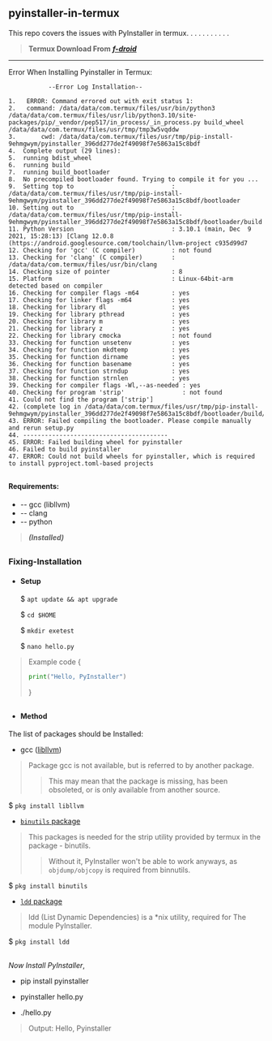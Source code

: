 ##   pyinstaller-in-termux

This repo covers the issues with PyInstaller in termux.
 . . . . . . . . . . 

> **Termux Download From** [***f-droid***](https://f-droid.org/F-Droid.apk)

***

Error When Installing Pyinstaller in Termux:
            
               --Error Log Installation--
   ```
1.   ERROR: Command errored out with exit status 1:
2.   command: /data/data/com.termux/files/usr/bin/python3 /data/data/com.termux/files/usr/lib/python3.10/site-packages/pip/_vendor/pep517/in_process/_in_process.py build_wheel /data/data/com.termux/files/usr/tmp/tmp3w5vqddw
3.       cwd: /data/data/com.termux/files/usr/tmp/pip-install-9ehmgwym/pyinstaller_396dd277de2f49098f7e5863a15c8bdf
4.  Complete output (29 lines):
5.  running bdist_wheel
6.  running build
7.  running build_bootloader
8.  No precompiled bootloader found. Trying to compile it for you ...
9.  Setting top to                           : /data/data/com.termux/files/usr/tmp/pip-install-9ehmgwym/pyinstaller_396dd277de2f49098f7e5863a15c8bdf/bootloader
10. Setting out to                           : /data/data/com.termux/files/usr/tmp/pip-install-9ehmgwym/pyinstaller_396dd277de2f49098f7e5863a15c8bdf/bootloader/build
11. Python Version                           : 3.10.1 (main, Dec  9 2021, 15:28:13) [Clang 12.0.8 (https://android.googlesource.com/toolchain/llvm-project c935d99d7
12. Checking for 'gcc' (C compiler)          : not found
13. Checking for 'clang' (C compiler)        : /data/data/com.termux/files/usr/bin/clang
14. Checking size of pointer                 : 8
15. Platform                                 : Linux-64bit-arm detected based on compiler
16. Checking for compiler flags -m64         : yes
17. Checking for linker flags -m64           : yes
18. Checking for library dl                  : yes
19. Checking for library pthread             : yes
20. Checking for library m                   : yes
21. Checking for library z                   : yes
22. Checking for library cmocka              : not found
33. Checking for function unsetenv           : yes
34. Checking for function mkdtemp            : yes
35. Checking for function dirname            : yes
36. Checking for function basename           : yes
37. Checking for function strndup            : yes
38. Checking for function strnlen            : yes
39. Checking for compiler flags -Wl,--as-needed : yes
40. Checking for program 'strip'                : not found
41. Could not find the program ['strip']
42. (complete log in /data/data/com.termux/files/usr/tmp/pip-install-9ehmgwym/pyinstaller_396dd277de2f49098f7e5863a15c8bdf/bootloader/build/config.log)
43. ERROR: Failed compiling the bootloader. Please compile manually and rerun setup.py
44. ----------------------------------------
45. ERROR: Failed building wheel for pyinstaller
46. Failed to build pyinstaller
47. ERROR: Could not build wheels for pyinstaller, which is required to install pyproject.toml-based projects
```
##

#### Requirements:
- -- gcc (libllvm)
- -- clang
- -- python
> ***(Installed)***

##

### Fixing-Installation

- #### Setup

    $ `apt update && apt upgrade`

    $ `cd $HOME`

    $ `mkdir exetest`

    $ `nano hello.py`

> Example code {
> ``` python
> print("Hello, PyInstaller")
> ```
> }

##

- #### Method

The list of packages should be Installed:

- gcc ([libllvm](https://termux.librehat.com/apt/termux-main/pool/main/libl/libllvm/))

> Package gcc is not available, but is referred to by another package.
>> This may mean that the package is missing, has been obsoleted, or
is only available from another source.

$ `pkg install libllvm`

- [`binutils` package](https://grimler.se/termux-packages-24/pool/main/b/binutils/)

> This packages is needed for the strip utility provided by termux in the package - binutils.
>> Without it, PyInstaller won't be able to work anyways, as `objdump/objcopy` is required from binnutils.

$ `pkg install binutils`

- [`ldd` package](https://mirror.iscas.ac.cn/termux/termux-packages-24/pool/main/l/ldd/)

> ldd (List Dynamic Dependencies) is a *nix utility, required for The module PyInstaller.

$ `pkg install ldd`
##
*Now Install PyInstaller*,

- pip install pyinstaller

- pyinstaller hello.py

- ./hello.py

> Output: Hello, Pyinstaller

